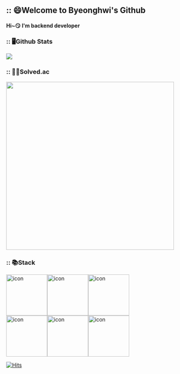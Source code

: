 ## :: 😄Welcome to Byeonghwi's Github

#### Hi~😏 I'm backend developer 

### :: 🖥️Github Stats

<img src="https://github-readme-stats.vercel.app/api?username=ByeonghwiJeong&show_icons=true&theme=dracula">

### :: ✍🏻Solved.ac

<img src="http://mazassumnida.wtf/api/pastel/generate_badge?boj=wjdqudgnl" width="450">

### :: 📚Stack

<div style="display: flex; align-items: flex-start;">
<img src="https://techstack-generator.vercel.app/python-icon.svg" alt="icon" width="110" height="110" />
<img src="https://techstack-generator.vercel.app/django-icon.svg" alt="icon" width="110" height="110" />
<img src="https://techstack-generator.vercel.app/mysql-icon.svg" alt="icon" width="110" height="110" />

</div>
<div style="display: flex; align-items: flex-start;">
<img src="https://techstack-generator.vercel.app/github-icon.svg" alt="icon" width="110" height="110" />
<img src="https://techstack-generator.vercel.app/aws-icon.svg" alt="icon" width="110" height="110" />
<img src="https://techstack-generator.vercel.app/docker-icon.svg" alt="icon" width="110" height="110" />
</div>

[![Hits](https://hits.seeyoufarm.com/api/count/incr/badge.svg?url=https%3A%2F%2Fgithub.com%2FByeonghwiJeong&count_bg=%2379C83D&title_bg=%23555555&icon=&icon_color=%23E7E7E7&title=hits&edge_flat=false)](https://hits.seeyoufarm.com)

